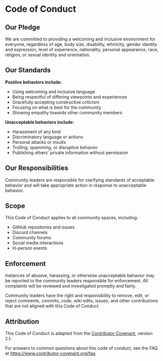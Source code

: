 # Code of Conduct

## Our Pledge

We are committed to providing a welcoming and inclusive environment for
everyone, regardless of age, body size, disability, ethnicity, gender identity
and expression, level of experience, nationality, personal appearance, race,
religion, or sexual identity and orientation.

## Our Standards

**Positive behaviors include:**

- Using welcoming and inclusive language
- Being respectful of differing viewpoints and experiences
- Gracefully accepting constructive criticism
- Focusing on what is best for the community
- Showing empathy towards other community members

**Unacceptable behaviors include:**

- Harassment of any kind
- Discriminatory language or actions
- Personal attacks or insults
- Trolling, spamming, or disruptive behavior
- Publishing others' private information without permission

## Our Responsibilities

Community leaders are responsible for clarifying standards of acceptable
behavior and will take appropriate action in response to unacceptable behavior.

## Scope

This Code of Conduct applies to all community spaces, including:

- GitHub repositories and issues
- Discord channels
- Community forums
- Social media interactions
- In-person events

## Enforcement

Instances of abusive, harassing, or otherwise unacceptable behavior may be
reported to the community leaders responsible for enforcement. All complaints
will be reviewed and investigated promptly and fairly.

Community leaders have the right and responsibility to remove, edit, or reject
comments, commits, code, wiki edits, issues, and other contributions that are
not aligned with this Code of Conduct.

## Attribution

This Code of Conduct is adapted from the
[Contributor Covenant](https://www.contributor-covenant.org/), version 2.1.

For answers to common questions about this code of conduct, see the FAQ at
https://www.contributor-covenant.org/faq.
